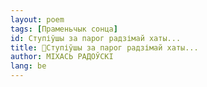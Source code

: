 ```yaml
---
layout: poem
tags: [Праменьчык сонца]
id: Ступіўшы за парог радзімай хаты...
title: 🚧Ступіўшы за парог радзімай хаты...
author: МІХАСЬ РАДОЎСКІ
lang: be
---
```



